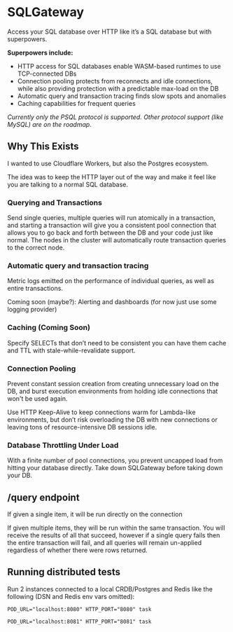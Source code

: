 # SQLGateway
 

Access your SQL database over HTTP like it’s a SQL database but with superpowers.

**Superpowers include:**

- HTTP access for SQL databases enable WASM-based runtimes to use TCP-connected DBs
- Connection pooling protects from reconnects and idle connections, while also providing protection with a predictable max-load on the DB
- Automatic query and transaction tracing finds slow spots and anomalies
- Caching capabilities for frequent queries

_Currently only the PSQL protocol is supported. Other protocol support (like MySQL) are on the roadmap._

## Why This Exists

I wanted to use Cloudflare Workers, but also the Postgres ecosystem.

The idea was to keep the HTTP layer out of the way and make it feel like you are talking to a normal SQL database.

### Querying and Transactions

Send single queries, multiple queries will run atomically in a transaction, and starting a transaction will give you a consistent pool connection that allows you to go back and forth between the DB and your code just like normal. The nodes in the cluster will automatically route transaction queries to the correct node.

### Automatic query and transaction tracing

Metric logs emitted on the performance of individual queries, as well as entire transactions.

Coming soon (maybe?): Alerting and dashboards (for now just use some logging provider)

### Caching (Coming Soon)
Specify SELECTs that don’t need to be consistent you can have them cache and TTL with stale-while-revalidate support.

### Connection Pooling

Prevent constant session creation from creating unnecessary load on the DB, and burst execution environments from holding idle connections that won't be used again. 

Use HTTP Keep-Alive to keep connections warm for Lambda-like environments, but don’t risk overloading the DB with new connections or leaving tons of resource-intensive DB sessions idle.

### Database Throttling Under Load
With a finite number of pool connections, you prevent uncapped load from hitting your database directly. Take down SQLGateway before taking down your DB.

## /query endpoint

If given a single item, it will be run directly on the connection

If given multiple items, they will be run within the same transaction. You will receive the results of all that succeed,
however if a single query fails then the entire transaction will fail, and all queries will remain un-applied regardless
of whether there were rows returned.

## Running distributed tests

Run 2 instances connected to a local CRDB/Postgres and Redis like the following (DSN and Redis env vars omitted):

```POD_URL="localhost:8080" HTTP_PORT="8080" task```

```POD_URL="localhost:8081" HTTP_PORT="8081" task```